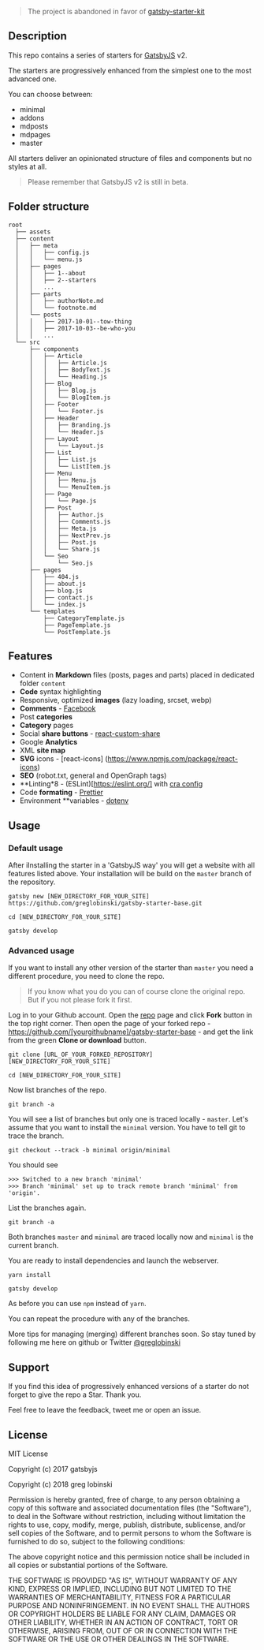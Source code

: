 
> The project is abandoned in favor of [gatsby-starter-kit](https://github.com/greglobinski/gatsby-starter-kit)


## Description

This repo contains a series of starters for [GatsbyJS](https://gatsbyjs.org) v2.

The starters are progressively enhanced from the simplest one to the most advanced one.

You can choose between:

- minimal
- addons
- mdposts
- mdpages
- master

All starters deliver an opinionated structure of files and components but no styles at all.

> Please remember that GatsbyJS v2 is still in beta.

## Folder structure
```
root
  ├── assets
  ├── content
  │   ├── meta
  │   │   ├── config.js
  │   │   └── menu.js
  │   ├── pages
  │   │   ├── 1--about
  │   │   ├── 2--starters
  │   │   ...
  │   ├── parts
  │   │   ├── authorNote.md
  │   │   └── footnote.md
  │   └── posts
  │   │   ├── 2017-10-01--tow-thing
  │   │   ├── 2017-10-03--be-who-you
  │   │   ...  
  └── src  
      ├── components
      │   ├── Article
      │   │   ├── Article.js
      │   │   ├── BodyText.js
      │   │   └── Heading.js      
      │   ├── Blog
      │   │   ├── Blog.js
      │   │   └── BlogItem.js       
      │   ├── Footer
      │   │   └── Footer.js        
      │   ├── Header
      │   │   ├── Branding.js
      │   │   └── Header.js        
      │   ├── Layout
      │   │   └── Layout.js        
      │   ├── List
      │   │   ├── List.js
      │   │   └── ListItem.js        
      │   ├── Menu
      │   │   ├── Menu.js
      │   │   └── MenuItem.js        
      │   ├── Page
      │   │   └── Page.js        
      │   ├── Post
      │   │   ├── Author.js
      │   │   ├── Comments.js
      │   │   ├── Meta.js
      │   │   ├── NextPrev.js
      │   │   ├── Post.js
      │   │   └── Share.js         
      │   └── Seo
      │       └── Seo.js        
      ├── pages
      │   ├── 404.js
      │   ├── about.js
      │   ├── blog.js
      │   ├── contact.js
      │   └── index.js      
      └── templates
          ├── CategoryTemplate.js
          ├── PageTemplate.js
          └── PostTemplate.js
```

## Features
- Content in **Markdown** files (posts, pages and parts) placed in dedicated folder `content`
- **Code** syntax highlighting
- Responsive, optimized **images** (lazy loading, srcset, webp)
- **Comments** - [Facebook](https://developers.facebook.com/docs/plugins/comments/)
- Post **categories**
- **Category** pages
- Social **share buttons** - [react-custom-share](https://www.npmjs.com/package/react-custom-share)
- Google **Analytics**
- XML **site map**
- **SVG** icons - [react-icons]
(https://www.npmjs.com/package/react-icons)
- **SEO** (robot.txt, general and OpenGraph tags)
- **Linting*8 - (ESLint)[https://eslint.org/] with [cra config](https://www.npmjs.com/package/eslint-config-react-app)
- Code **formating** - [Prettier](https://github.com/prettier/prettier)
- Environment **variables - [dotenv](https://www.npmjs.com/package/dotenv)

## Usage

### Default usage

After iInstalling the starter in a 'GatsbyJS way' you will get a website with all features listed above. Your installation will be build on the `master` branch of the repository.

```
gatsby new [NEW_DIRECTORY_FOR_YOUR_SITE] https://github.com/greglobinski/gatsby-starter-base.git

cd [NEW_DIRECTORY_FOR_YOUR_SITE]

gatsby develop
```

### Advanced usage

If you want to install any other version of the starter than `master` you need a different procedure, you need to clone the repo.

> If you know what you do you can of course clone the original repo. But if you not please fork it first.

Log in to your Github account. Open the [repo](https://github.com/greglobinski/gatsby-starter-base) page and click **Fork** button in the top right corner. Then open the page of your forked repo - https://github.com/[yourgithubname]/gatsby-starter-base - and get the link from the green **Clone or download** button. 

```
git clone [URL_OF_YOUR_FORKED_REPOSITORY] [NEW_DIRECTORY_FOR_YOUR_SITE]

cd [NEW_DIRECTORY_FOR_YOUR_SITE]
```
Now list branches of the repo.

```
git branch -a 
```
You will see a list of branches but only one is traced locally - `master`.
Let's assume that you want to install the `minimal` version. You have to tell git to trace the branch.

```
git checkout --track -b minimal origin/minimal
```

You should see
```
>>> Switched to a new branch 'minimal'
>>> Branch 'minimal' set up to track remote branch 'minimal' from 'origin'.
```

List the branches again.

```
git branch -a
```
Both branches `master` and `minimal` are traced locally now and `minimal` is the current branch. 

You are ready to install dependencies and launch the webserver.

```
yarn install

gatsby develop
```
As before you can use `npm` instead of `yarn`.

You can repeat the procedure with any of the branches. 

More tips for managing (merging) different branches soon. So stay tuned by following me here on github or Twitter [@greglobinski](https://twitter.com/greglobinski)

## Support

If you find this idea of progressively enhanced versions of a starter do not forget to give the repo a Star. Thank you. 

Feel free to leave the feedback, tweet me or open an issue.

## License

MIT License

Copyright (c) 2017 gatsbyjs

Copyright (c) 2018 greg lobinski

Permission is hereby granted, free of charge, to any person obtaining a copy
of this software and associated documentation files (the "Software"), to deal
in the Software without restriction, including without limitation the rights
to use, copy, modify, merge, publish, distribute, sublicense, and/or sell
copies of the Software, and to permit persons to whom the Software is
furnished to do so, subject to the following conditions:

The above copyright notice and this permission notice shall be included in all
copies or substantial portions of the Software.

THE SOFTWARE IS PROVIDED "AS IS", WITHOUT WARRANTY OF ANY KIND, EXPRESS OR
IMPLIED, INCLUDING BUT NOT LIMITED TO THE WARRANTIES OF MERCHANTABILITY,
FITNESS FOR A PARTICULAR PURPOSE AND NONINFRINGEMENT. IN NO EVENT SHALL THE
AUTHORS OR COPYRIGHT HOLDERS BE LIABLE FOR ANY CLAIM, DAMAGES OR OTHER
LIABILITY, WHETHER IN AN ACTION OF CONTRACT, TORT OR OTHERWISE, ARISING FROM,
OUT OF OR IN CONNECTION WITH THE SOFTWARE OR THE USE OR OTHER DEALINGS IN THE
SOFTWARE.
